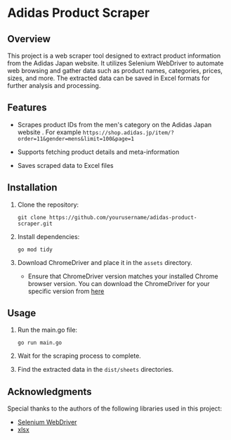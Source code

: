 
# Adidas Product Scraper

## Overview

This project is a web scraper tool designed to extract product information from the Adidas Japan website. It utilizes Selenium WebDriver to automate web browsing and gather data such as product names, categories, prices, sizes, and more. The extracted data can be saved in Excel formats for further analysis and processing.

## Features

-   Scrapes product IDs from the men's category on the Adidas Japan website . For example `https://shop.adidas.jp/item/?order=11&gender=mens&limit=100&page=1
    `

-   Supports fetching product details and meta-information
-   Saves scraped data to Excel files

## Installation

1.  Clone the repository:

    `git clone https://github.com/yourusername/adidas-product-scraper.git`

2.  Install dependencies:

    `go mod tidy`

3.  Download ChromeDriver and place it in the `assets` directory.

    -   Ensure that ChromeDriver version matches your installed Chrome browser version. You can download the ChromeDriver for your specific version from [here](https://storage.googleapis.com/chrome-for-testing-public/123.0.6312.58/win64/chromedriver-win64.zip)

## Usage

1.  Run the main.go file:

    `go run main.go`

2.  Wait for the scraping process to complete.

3.  Find the extracted data in the `dist/sheets` directories.


## Acknowledgments

Special thanks to the authors of the following libraries used in this project:

-   [Selenium WebDriver](https://github.com/tebeka/selenium)
-   [xlsx](https://github.com/tealeg/xlsx)